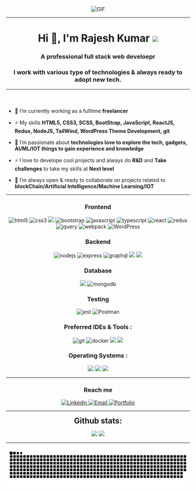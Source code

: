 
<p  align="center">
<img align="center" height="auto" width="250" alt="GIF" src="https://media.giphy.com/media/CVtNe84hhYF9u/giphy.gif" />
</p>

----

<h1 align="center">Hi 👋, I'm Rajesh Kumar <img height="40" src="https://emoji.gg/assets/emoji/7333-parrotdance.gif"></h1>
<h3 align="center">A professional full stack web develoepr</h3>
<h3 align="center">I work with various type of technologies & always ready to adopt new tech.</h3>


----


<div  style="margin-top: 50px">
  
 - 🔭 I’m currently working as a fulltime **freelancer**

- ⚡ My skills **HTML5, CSS3, SCSS, BootStrap, JavaScript, ReactJS, Redux, NodeJS, TailWind, WordPress Theme Development, git**

- 🌱 I’m passionate about **technologies love to explore the tech, gadgets, AI/ML/IOT things to gain experience and knowledge** 

- ⚡ I love to develope cool projects and always do **R&D** and **Take challenges** to take my skills at **Next level**

- 👯 I’m always open & ready to collaborate on projects related to **blockChain/Artificial Intelligence/Machine Learning/IOT**
</div>

----

<h3 align="center">Frontend</h3>
<p align="center">
    <img src="https://img.shields.io/badge/html-E34F26.svg?style=for-the-badge&logo=html5&logoColor=white"
      alt="html5"/> 
    <img src="https://img.shields.io/badge/css-1572B6.svg?style=for-the-badge&logo=css3&logoColor=white"
      alt="css3"/>
      <img src="https://img.shields.io/badge/Sass-CC6699?style=for-the-badge&logo=sass&logoColor=white">
    <img src="https://img.shields.io/badge/bootstrap-7952B3.svg?style=for-the-badge&logo=bootstrap&logoColor=white"
      alt="bootstrap"/>
    <img src="https://img.shields.io/badge/Javascript-F7DF1E.svg?style=for-the-badge&logo=javascript&logoColor=black"
      alt="javascript"/> 
    <img src="https://img.shields.io/badge/typescript-3178C6.svg?style=for-the-badge&logo=typescript&logoColor=white"
      alt="typescript"/>
    <img src="https://img.shields.io/badge/reactjs-61DAFB.svg?style=for-the-badge&logo=react&logoColor=black"
      alt="react"/> 
    <img src="https://img.shields.io/badge/redux-764ABC.svg?style=for-the-badge&logo=redux&logoColor=white" alt="redux"/> 
    <img src="https://img.shields.io/badge/jquery-0769AD.svg?style=for-the-badge&logo=jquery&logoColor=white" alt="jquery"/> 
    <img src="https://img.shields.io/badge/webpack-8DD6F9.svg?style=for-the-badge&logo=webpack&logoColor=black"
      alt="webpack"/>
       <img src="https://img.shields.io/badge/Wordpress-21759B?style=for-the-badge&logo=wordpress&logoColor=white"
      alt="WordPress"/>
      
</p>

<h3 align="center">Backend</h3>
<p align="center">
    <img src="https://img.shields.io/badge/node.js-339933.svg?style=for-the-badge&logo=nodedotjs&logoColor=white" alt="nodejs"/> 
    <img src="https://img.shields.io/badge/express-000000.svg?style=for-the-badge&logo=express&logoColor=white" alt="express" />
    <img src="https://img.shields.io/badge/graphql-E10098.svg?style=for-the-badge&logo=graphql&logoColor=white" alt="graphql" />
    <img src="https://img.shields.io/badge/Yarn-2C8EBB?style=for-the-badge&logo=yarn&logoColor=white">
    <img src="https://img.shields.io/badge/npm-CB3837?style=for-the-badge&logo=npm&logoColor=white">
</p>

<h3 align="center">Database</h3>
<p align="center"> 
   <img src="https://img.shields.io/badge/MySQL-005C84?style=for-the-badge&logo=mysql&logoColor=white">
    <img src="https://img.shields.io/badge/mongodb-47A248.svg?style=for-the-badge&logo=mongodb&logoColor=white" alt="mongodb"/> 
</p>


<h3 align="center">Testing</h3>
<p align="center"> 
    <img src="https://img.shields.io/badge/Jest-C21325?style=for-the-badge&logo=jest&logoColor=white" alt="jest" /> 
    <img src="https://img.shields.io/badge/Postman-FF6C37?style=for-the-badge&logo=Postman&logoColor=white" alt="Postman" />
</p>


<h3 align="center">Preferred IDEs  & Tools :</h3>
<p align="center"> 
   <img src="https://img.shields.io/badge/git-F05032.svg?style=for-the-badge&logo=git&logoColor=white"
      alt="git"/>
   <img src="https://img.shields.io/badge/docker-2496ED.svg?style=for-the-badge&logo=docker&logoColor=white"
      alt="docker"/>
      <img src="https://img.shields.io/badge/Shell_Script-121011?style=for-the-badge&logo=gnu-bash&logoColor=white">
  <img src="https://img.shields.io/badge/Xampp-F37623?style=for-the-badge&logo=xampp&logoColor=white">
</p>

<h3 align="center">Operating Systems :</h3>
<p align="center"> 
   <img src="https://img.shields.io/badge/Linux-FCC624?style=for-the-badge&logo=linux&logoColor=black">
  <img src="https://img.shields.io/badge/Ubuntu-E95420?style=for-the-badge&logo=ubuntu&logoColor=white">
  <img src="https://img.shields.io/badge/Windows-0078D6?style=for-the-badge&logo=windows&logoColor=white">
</p>


----

<h3 align="center">Reach me</h3>

<p align="center">
  <a  href="https://linkedin.com/in/rajesh-kumar-developer" target="_blank">
      <img src="https://img.shields.io/badge/Linked%20In-0A66C2.svg?style=for-the-badge&logo=linkedin&logoColor=white" alt="Linkedin"/>
    </a>
  <a href="mailto:jaysean.developer@gmail.com" target="_blank">
    <img src="https://img.shields.io/badge/Gmail-D14836?style=for-the-badge&logo=gmail&logoColor=white" alt="Email"/>
  </a>
  <a href="https://gitrepo-dev.github.io/rajesh-kumar-developer" target="_blank">
    <img src="https://img.shields.io/badge/website-000000?style=for-the-badge&logo=About.me&logoColor=white" alt="Portfolio"/>
  </a>
</p>

----

<div align="center">
<h2 align="center" style="margin: 5px 10px;">Github stats:</h2> 

[![](https://github-readme-stats.vercel.app/api?username=elanza-48&show_icons=true&theme=tokyonight&hide_border=true&locale=en)](https://github.com/Elanza-48)
[![](https://github-readme-streak-stats.herokuapp.com/?user=elanza-48&theme=material-palenight)](https://github.com/Elanza-48)
</div>

----

<p align="center">
  <img  src="https://raw.githubusercontent.com/Elanza-48/Elanza-48/main/resources/img/github-contribution-grid-snake.svg"
    alt="example" />
</p>
